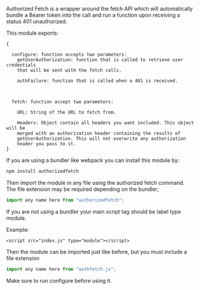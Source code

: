 Authorized Fetch is a wrapper around the fetch API which will automatically
bundle a Bearer token into the call and run a function upon receiving a status
401 unauthorized.


This module exports:
```
{

  configure: function accepts two parameters:
    getUserAuthorization: function that is called to retrieve user credentials
    that will be sent with the fetch calls.

    authFailure: function that is called when a 401 is received.



  fetch: function accept two parameters:

    URL: String of the URL to fetch from.

    Headers: Object contain all headers you want included. This object will be
    merged with an authorization header containing the results of
    getUserAuthorization. This will not overwrite any authorization
    header you pass to it.
}
```
If you are using a bundler like webpack you can install this module by:
```bash
npm install authorizedfetch
```
Then import the module in any file using the authorized fetch command. The file
 extension may be required depending on the bundler;
```javascript
import any name here from "authorizedfetch";
```


If you are not using a bundler your main script tag should be label type module.


Example:
```
<script src="index.js" type="module"></script>
```


Then the module can be imported  just like before, but  you must include a file
extension


```javascript
import any name here from "authfetch.js";
```
Make sure to run configure before using it.
